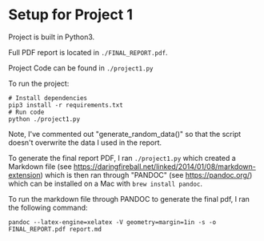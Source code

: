 # Setup for Project 1

Project is built in Python3.

Full PDF report is located in `./FINAL_REPORT.pdf`.

Project Code can be found in `./project1.py`

To run the project:

```
# Install dependencies
pip3 install -r requirements.txt
# Run code
python ./project1.py
```

Note, I've commented out "generate_random_data()" so that the script doesn't overwrite the data I used in the report.

To generate the final report PDF, I ran `./project1.py` which created a Markdown file (see https://daringfireball.net/linked/2014/01/08/markdown-extension)
which is then ran through "PANDOC" (see https://pandoc.org/) 
which can be installed on a Mac with `brew install pandoc`.

To run the markdown file through PANDOC to generate the final pdf,
I ran the following command:

```
pandoc --latex-engine=xelatex -V geometry=margin=1in -s -o FINAL_REPORT.pdf report.md
```